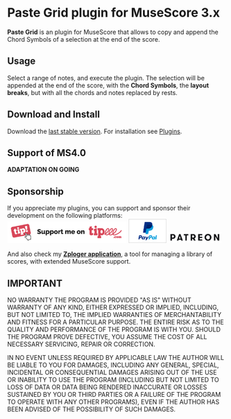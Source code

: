 
# Paste Grid plugin for MuseScore 3.x
**Paste Grid** is an plugin for MuseScore that allows to copy and append the Chord Symbols of a selection at the end of the score. 

## Usage
Select a range of notes, and execute the plugin. The selection will be appended at the end of the score, with the **Chord Symbols**, the **layout breaks**, but with all the chords and notes replaced by rests.

## Download and Install
Download the [last stable version](https://github.com/lgvr123/musescore-pastegrid/releases).
For installation see [Plugins](https://musescore.org/en/handbook/3/plugins).

## Support of MS4.0
**ADAPTATION ON GOING**

## Sponsorship
If you appreciate my plugins, you can support and sponsor their development on the following platforms:
[<img src="/support/Button-Tipeee.png" alt="Support me on Tipee" height="50"/>](https://www.tipeee.com/parkingb) 
[<img src="/support/paypal.jpg" alt="Support me on Paypal" height="55"/>](https://www.paypal.me/LaurentvanRoy) 
[<img src="/support/patreon.png" alt="Support me on Patreon" height="25"/>](https://patreon.com/parkingb)

And also check my **[Zploger application](https://www.parkingb.be/zploger)**, a tool for managing a library of scores, with extended MuseScore support.

## IMPORTANT
NO WARRANTY THE PROGRAM IS PROVIDED "AS IS" WITHOUT WARRANTY OF ANY KIND, EITHER EXPRESSED OR IMPLIED, INCLUDING, BUT NOT LIMITED TO, THE IMPLIED WARRANTIES OF MERCHANTABILITY AND FITNESS FOR A PARTICULAR PURPOSE. THE ENTIRE RISK AS TO THE QUALITY AND PERFORMANCE OF THE PROGRAM IS WITH YOU. SHOULD THE PROGRAM PROVE DEFECTIVE, YOU ASSUME THE COST OF ALL NECESSARY SERVICING, REPAIR OR CORRECTION.

IN NO EVENT UNLESS REQUIRED BY APPLICABLE LAW THE AUTHOR WILL BE LIABLE TO YOU FOR DAMAGES, INCLUDING ANY GENERAL, SPECIAL, INCIDENTAL OR CONSEQUENTIAL DAMAGES ARISING OUT OF THE USE OR INABILITY TO USE THE PROGRAM (INCLUDING BUT NOT LIMITED TO LOSS OF DATA OR DATA BEING RENDERED INACCURATE OR LOSSES SUSTAINED BY YOU OR THIRD PARTIES OR A FAILURE OF THE PROGRAM TO OPERATE WITH ANY OTHER PROGRAMS), EVEN IF THE AUTHOR HAS BEEN ADVISED OF THE POSSIBILITY OF SUCH DAMAGES.





